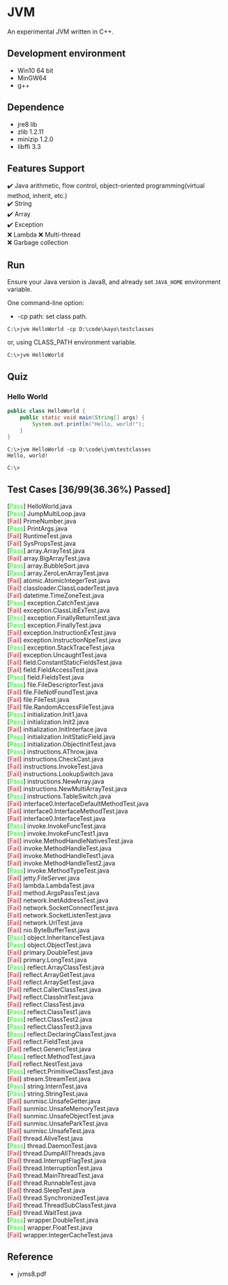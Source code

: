# JVM
An experimental JVM written in C++.

## Development environment
* Win10 64 bit
* MinGW64
* g++

## Dependence
* jre8 lib
* zlib 1.2.11
* minizip 1.2.0
* libffi 3.3

## Features Support
:heavy_check_mark: Java arithmetic, flow control, object-oriented programming(virtual method, inherit, etc.)  
:heavy_check_mark: String  
:heavy_check_mark: Array  
:heavy_check_mark: Exception  
:x: Lambda
:x: Multi-thread  
:x: Garbage collection  
## Run
Ensure your Java version is Java8, and already set `JAVA_HOME` environment variable.

One command-line option:
* -cp path: set class path.
```
C:\>jvm HelloWorld -cp D:\code\kayo\testclasses
```
or, using CLASS_PATH environment variable.
```
C:\>jvm HelloWorld
```

## Quiz
### Hello World
```java
public class HelloWorld {
    public static void main(String[] args) {
        System.out.println("Hello, world!");
    }
}
```

```
C:\>jvm HelloWorld -cp D:\code\jvm\testclasses
Hello, world!

C:\>
```

## Test Cases [36/99(36.36%) Passed]
[<font color=#00FF00>Pass</font>] HelloWorld.java<br/>[<font color=#00FF00>Pass</font>] JumpMultiLoop.java<br/>[<font color=#FF0000>Fail</font>] PrimeNumber.java<br/>[<font color=#00FF00>Pass</font>] PrintArgs.java<br/>[<font color=#FF0000>Fail</font>] RuntimeTest.java<br/>[<font color=#FF0000>Fail</font>] SysPropsTest.java<br/>
[<font color=#00FF00>Pass</font>] array.ArrayTest.java<br/>[<font color=#FF0000>Fail</font>] array.BigArrayTest.java<br/>[<font color=#00FF00>Pass</font>] array.BubbleSort.java<br/>[<font color=#00FF00>Pass</font>] array.ZeroLenArrayTest.java<br/>
[<font color=#FF0000>Fail</font>] atomic.AtomicIntegerTest.java<br/>
[<font color=#FF0000>Fail</font>] classloader.ClassLoaderTest.java<br/>
[<font color=#FF0000>Fail</font>] datetime.TimeZoneTest.java<br/>
[<font color=#00FF00>Pass</font>] exception.CatchTest.java<br/>[<font color=#FF0000>Fail</font>] exception.ClassLibExTest.java<br/>[<font color=#00FF00>Pass</font>] exception.FinallyReturnTest.java<br/>[<font color=#00FF00>Pass</font>] exception.FinallyTest.java<br/>[<font color=#FF0000>Fail</font>] exception.InstructionExTest.java<br/>[<font color=#FF0000>Fail</font>] exception.InstructionNpeTest.java<br/>[<font color=#00FF00>Pass</font>] exception.StackTraceTest.java<br/>[<font color=#FF0000>Fail</font>] exception.UncaughtTest.java<br/>
[<font color=#FF0000>Fail</font>] field.ConstantStaticFieldsTest.java<br/>[<font color=#FF0000>Fail</font>] field.FieldAccessTest.java<br/>[<font color=#00FF00>Pass</font>] field.FieldsTest.java<br/>
[<font color=#00FF00>Pass</font>] file.FileDescriptorTest.java<br/>[<font color=#FF0000>Fail</font>] file.FileNotFoundTest.java<br/>[<font color=#FF0000>Fail</font>] file.FileTest.java<br/>[<font color=#FF0000>Fail</font>] file.RandomAccessFileTest.java<br/>
[<font color=#00FF00>Pass</font>] initialization.Init1.java<br/>[<font color=#00FF00>Pass</font>] initialization.Init2.java<br/>[<font color=#FF0000>Fail</font>] initialization.InitInterface.java<br/>[<font color=#00FF00>Pass</font>] initialization.InitStaticField.java<br/>[<font color=#00FF00>Pass</font>] initialization.ObjectInitTest.java<br/>
[<font color=#00FF00>Pass</font>] instructions.AThrow.java<br/>[<font color=#FF0000>Fail</font>] instructions.CheckCast.java<br/>[<font color=#FF0000>Fail</font>] instructions.InvokeTest.java<br/>[<font color=#FF0000>Fail</font>] instructions.LookupSwitch.java<br/>[<font color=#00FF00>Pass</font>] instructions.NewArray.java<br/>[<font color=#FF0000>Fail</font>] instructions.NewMultiArrayTest.java<br/>[<font color=#00FF00>Pass</font>] instructions.TableSwitch.java<br/>
[<font color=#FF0000>Fail</font>] interface0.InterfaceDefaultMethodTest.java<br/>[<font color=#FF0000>Fail</font>] interface0.InterfaceMethodTest.java<br/>[<font color=#FF0000>Fail</font>] interface0.InterfaceTest.java<br/>
[<font color=#00FF00>Pass</font>] invoke.InvokeFuncTest.java<br/>[<font color=#00FF00>Pass</font>] invoke.InvokeFuncTest1.java<br/>[<font color=#FF0000>Fail</font>] invoke.MethodHandleNativesTest.java<br/>[<font color=#FF0000>Fail</font>] invoke.MethodHandleTest.java<br/>[<font color=#FF0000>Fail</font>] invoke.MethodHandleTest1.java<br/>[<font color=#FF0000>Fail</font>] invoke.MethodHandleTest2.java<br/>[<font color=#00FF00>Pass</font>] invoke.MethodTypeTest.java<br/>
[<font color=#FF0000>Fail</font>] jetty.FileServer.java<br/>
[<font color=#FF0000>Fail</font>] lambda.LambdaTest.java<br/>
[<font color=#FF0000>Fail</font>] method.ArgsPassTest.java<br/>
[<font color=#FF0000>Fail</font>] network.InetAddressTest.java<br/>[<font color=#FF0000>Fail</font>] network.SocketConnectTest.java<br/>[<font color=#FF0000>Fail</font>] network.SocketListenTest.java<br/>[<font color=#FF0000>Fail</font>] network.UrlTest.java<br/>
[<font color=#FF0000>Fail</font>] nio.ByteBufferTest.java<br/>
[<font color=#00FF00>Pass</font>] object.InheritanceTest.java<br/>[<font color=#00FF00>Pass</font>] object.ObjectTest.java<br/>
[<font color=#FF0000>Fail</font>] primary.DoubleTest.java<br/>[<font color=#FF0000>Fail</font>] primary.LongTest.java<br/>
[<font color=#00FF00>Pass</font>] reflect.ArrayClassTest.java<br/>[<font color=#FF0000>Fail</font>] reflect.ArrayGetTest.java<br/>[<font color=#FF0000>Fail</font>] reflect.ArraySetTest.java<br/>[<font color=#FF0000>Fail</font>] reflect.CallerClassTest.java<br/>[<font color=#FF0000>Fail</font>] reflect.ClassInitTest.java<br/>[<font color=#FF0000>Fail</font>] reflect.ClassTest.java<br/>[<font color=#00FF00>Pass</font>] reflect.ClassTest1.java<br/>[<font color=#00FF00>Pass</font>] reflect.ClassTest2.java<br/>[<font color=#00FF00>Pass</font>] reflect.ClassTest3.java<br/>[<font color=#00FF00>Pass</font>] reflect.DeclaringClassTest.java<br/>[<font color=#FF0000>Fail</font>] reflect.FieldTest.java<br/>[<font color=#FF0000>Fail</font>] reflect.GenericTest.java<br/>[<font color=#00FF00>Pass</font>] reflect.MethodTest.java<br/>[<font color=#FF0000>Fail</font>] reflect.NestTest.java<br/>[<font color=#00FF00>Pass</font>] reflect.PrimitiveClassTest.java<br/>
[<font color=#FF0000>Fail</font>] stream.StreamTest.java<br/>
[<font color=#00FF00>Pass</font>] string.InternTest.java<br/>[<font color=#00FF00>Pass</font>] string.StringTest.java<br/>
[<font color=#FF0000>Fail</font>] sunmisc.UnsafeGetter.java<br/>[<font color=#FF0000>Fail</font>] sunmisc.UnsafeMemoryTest.java<br/>[<font color=#FF0000>Fail</font>] sunmisc.UnsafeObjectTest.java<br/>[<font color=#FF0000>Fail</font>] sunmisc.UnsafeParkTest.java<br/>[<font color=#FF0000>Fail</font>] sunmisc.UnsafeTest.java<br/>
[<font color=#FF0000>Fail</font>] thread.AliveTest.java<br/>[<font color=#00FF00>Pass</font>] thread.DaemonTest.java<br/>[<font color=#FF0000>Fail</font>] thread.DumpAllThreads.java<br/>[<font color=#FF0000>Fail</font>] thread.InterruptFlagTest.java<br/>[<font color=#FF0000>Fail</font>] thread.InterruptionTest.java<br/>[<font color=#FF0000>Fail</font>] thread.MainThreadTest.java<br/>[<font color=#FF0000>Fail</font>] thread.RunnableTest.java<br/>[<font color=#FF0000>Fail</font>] thread.SleepTest.java<br/>[<font color=#FF0000>Fail</font>] thread.SynchronizedTest.java<br/>[<font color=#FF0000>Fail</font>] thread.ThreadSubClassTest.java<br/>[<font color=#FF0000>Fail</font>] thread.WaitTest.java<br/>
[<font color=#00FF00>Pass</font>] wrapper.DoubleTest.java<br/>[<font color=#00FF00>Pass</font>] wrapper.FloatTest.java<br/>[<font color=#FF0000>Fail</font>] wrapper.IntegerCacheTest.java<br/>
## Reference
* jvms8.pdf
